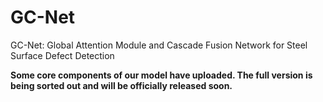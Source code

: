 # GC-Net
GC-Net: Global Attention Module and Cascade Fusion Network for Steel Surface Defect Detection



**Some core components of our model have uploaded. The full version is being sorted out and will be officially released soon.**
